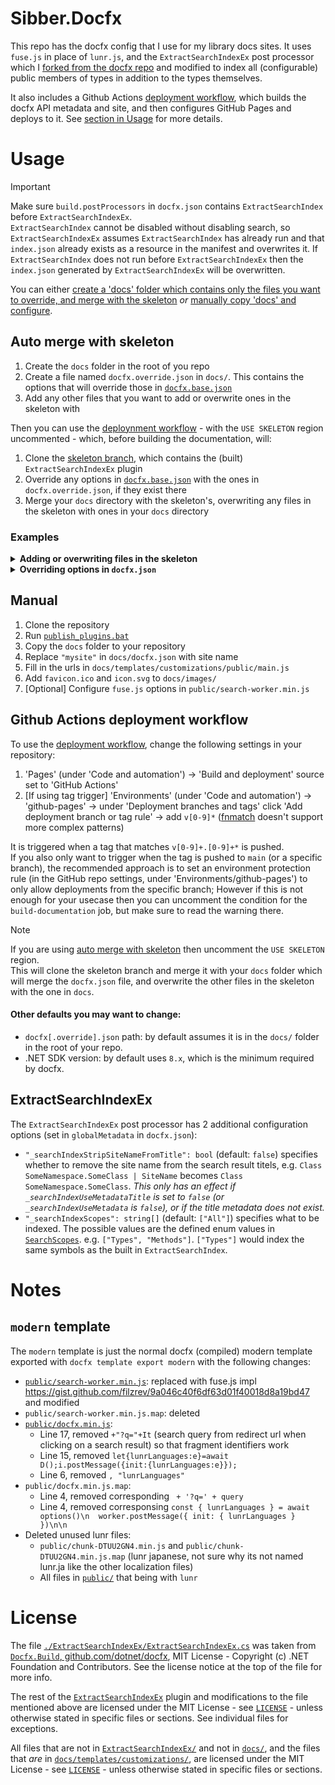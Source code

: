 # Sibber.Docfx

This repo has the docfx config that I use for my library docs sites. It uses `fuse.js` in place of `lunr.js`, and the `ExtractSearchIndexEx` post processor which I [forked from the docfx repo](https://github.com/dotnet/docfx/blob/44383167ece82d4deb7c2062de1a2e34b32607e9/src/Docfx.Build/PostProcessors/ExtractSearchIndex.cs) and modified to index all (configurable) public members of types in addition to the types themselves.

It also includes a Github Actions [deployment workflow](./workflows/deploy-docfx-to-github-pages.yaml), which builds the docfx API metadata and site, and then configures GitHub Pages and deploys to it. See [section in Usage](#github-actions-deployment-workflow) for more details.

# Usage

> [!IMPORTANT]  
> Make sure `build.postProcessors` in `docfx.json` contains `ExtractSearchIndex` before `ExtractSearchIndexEx`.\
`ExtractSearchIndex` cannot be disabled without disabling search, so `ExtractSearchIndexEx` assumes `ExtractSearchIndex` has already run and that `index.json` already exists as a resource in the manifest and overwrites it. If `ExtractSearchIndex` does not run before `ExtractSearchIndexEx` then the `index.json` generated by `ExtractSearchIndexEx` will be overwritten.

You can either [create a 'docs' folder which contains only the files you want to override, and merge with the skeleton](#auto-merge-with-skeleton) *or* [manually copy 'docs' and configure](#manual).

## Auto merge with skeleton

1. Create the `docs` folder in the root of you repo
2. Create a file named `docfx.override.json` in `docs/`. This contains the options that will override those in [`docfx.base.json`](https://github.com/sibber5/Sibber.Docfx/blob/skeleton/docs/docfx.base.json)
3. Add any other files that you want to add or overwrite ones in the skeleton with

Then you can use the [deploynment workflow](./workflows/deploy-docfx-to-github-pages.yaml) - with the `USE SKELETON` region uncommented - which, before building the documentation, will:
1. Clone the [skeleton branch](https://github.com/sibber5/Sibber.Docfx/tree/skeleton), which contains the (built) `ExtractSearchIndexEx` plugin
2. Override any options in [`docfx.base.json`](https://github.com/sibber5/Sibber.Docfx/blob/skeleton/docs/docfx.base.json) with the ones in `docfx.override.json`, if they exist there
3. Merge your `docs` directory with the skeleton's, overwriting any files in the skeleton with ones in your `docs` directory

### Examples

<details>
<summary><b>Adding or overwriting files in the skeleton</b></summary>
<br>
If you add a `toc.yml` in `docs/` it will overwrite the `toc.yml` in the skeleton.\
if you add new files or folders that don't exist in the skeleton, they will just be added normally in the merged docs folder.

For example if you want to add an articles page, you just need to:

Create a `toc.yml`:
```yaml
# This will overwrite the toc.yml in the skeleton
- name: Docs
  href: articles/
- name: API
  href: api/
```

Then create the `articles` folder in `docs/`, create a `toc.yml` inside it which contains the list of the names of the articles, and their `href`s which would be the name of the corresponding markdown file.
</details>

<details>
<summary><b>Overriding options in <code>docfx.json</code></b></summary>

`docfx.override.json`:
```json
{
   "$schema": "https://raw.githubusercontent.com/dotnet/docfx/main/schemas/docfx.schema.json",
   "build": {
      "globalMetadata": {
         "_appName": "myDifferentSite",
         "_appTitle": "myDifferentSite"
      }
   }
}
```
after being merged with [`docfx.base.json`](https://github.com/sibber5/Sibber.Docfx/blob/skeleton/docs/docfx.base.json), will result in the following `docfx.json`:
```diff
... // same as docfx.base.json
-      "_appName": "mysite",
-      "_appTitle": "mysite",
+      "_appName": "myDifferentSite",
+      "_appTitle": "myDifferentSite",
... // same as docfx.main.json
```
</details>

## Manual

1. Clone the repository
2. Run [`publish_plugins.bat`](./publish_plugins.bat)
3. Copy the `docs` folder to your repository
4. Replace `"mysite"` in `docs/docfx.json` with site name
5. Fill in the urls in `docs/templates/customizations/public/main.js`
6. Add `favicon.ico` and `icon.svg` to `docs/images/`
7. [Optional] Configure `fuse.js` options in `public/search-worker.min.js`

## Github Actions deployment workflow

To use the [deployment workflow](./workflows/deploy-docfx-to-github-pages.yaml), change the following settings in your repository:
1. 'Pages' (under 'Code and automation') -> 'Build and deployment' source set to 'GitHub Actions'
2. [If using tag trigger] 'Environments' (under 'Code and automation') -> 'github-pages' -> under 'Deployment branches and tags' click 'Add deployment branch or tag rule' -> add `v[0-9]*` ([fnmatch](https://ruby-doc.org/core-2.5.1/File.html#method-c-fnmatch) doesn't support more complex patterns)

It is triggered when a tag that matches `v[0-9]+.[0-9]+*` is pushed.  
If you also only want to trigger when the tag is pushed to `main` (or a specific branch), the recommended approach is to set an environment protection rule (in the GitHub repo settings, under 'Environments/github-pages') to only allow deployments from the specific branch; However if this is not enough for your usecase then you can uncomment the condition for the `build-documentation` job, but make sure to read the warning there.

> [!NOTE]
> If you are using [auto merge with skeleton](#auto-merge-with-skeleton) then uncomment the `USE SKELETON` region.\
> This will clone the skeleton branch and merge it with your `docs` folder which will merge the `docfx.json` file, and overwrite the other files in the skeleton with the one in `docs`.

#### Other defaults you may want to change:
 - `docfx[.override].json` path: by default assumes it is in the `docs/` folder in the root of your repo.
 - .NET SDK version: by default uses `8.x`, which is the minimum required by docfx.

## ExtractSearchIndexEx

The `ExtractSearchIndexEx` post processor has 2 additional configuration options (set in `globalMetadata` in `docfx.json`):
 - `"_searchIndexStripSiteNameFromTitle": bool` (default: `false`) specifies whether to remove the site name from the search result titels, e.g. `Class SomeNamespace.SomeClass | SiteName` becomes `Class SomeNamespace.SomeClass`. *This only has an effect if `_searchIndexUseMetadataTitle` is set to `false` (or `_searchIndexUseMetadata` is `false`), or if the title metadata does not exist.*
 - `"_searchIndexScopes": string[]` (default: `["All"]`) specifies what to be indexed. The possible values are the defined enum values in [`SearchScopes`](./ExtractSearchIndexEx/SearchScopes.cs). e.g. `["Types", "Methods"]`. `["Types"]` would index the same symbols as the built in `ExtractSearchIndex`.

# Notes

## `modern` template

The `modern` template is just the normal docfx (compiled) modern template exported with `docfx template export modern` with the following changes:
 - [`public/search-worker.min.js`](./docs/templates/modern/public/search-worker.min.js): replaced with fuse.js impl https://gist.github.com/filzrev/9a046c40f6df63d01f40018d8a19bd47 and modified
 - `public/search-worker.min.js.map`: deleted
 - [`public/docfx.min.js`](./docs/templates/modern/public/docfx.min.js):
    - Line 17, removed `+"?q="+It` (search query from redirect url when clicking on a search result) so that fragment identifiers work
    - Line 15, removed `let{lunrLanguages:e}=await D();i.postMessage({init:{lunrLanguages:e}});`
    - Line 6, removed `, "lunrLanguages"`
 - `public/docfx.min.js.map`:
    - Line 4, removed corresponding ` + '?q=' + query`
    - Line 4, removed corresponsing `const { lunrLanguages } = await options()\n  worker.postMessage({ init: { lunrLanguages } })\n\n  `
 - Deleted unused lunr files:
    - `public/chunk-DTUU2GN4.min.js` and `public/chunk-DTUU2GN4.min.js.map` (lunr japanese, not sure why its not named lunr.ja like the other localization files)
    - All files in [`public/`](./docs/templates/modern/public/) that being with `lunr`

# License

The file [`./ExtractSearchIndexEx/ExtractSearchIndexEx.cs`](./ExtractSearchIndexEx/ExtractSearchIndexEx.cs) was taken from [`Docfx.Build`, github.com/dotnet/docfx](https://github.com/dotnet/docfx/blob/44383167ece82d4deb7c2062de1a2e34b32607e9/src/Docfx.Build/PostProcessors/ExtractSearchIndex.cs), MIT License - Copyright (c) .NET Foundation and Contributors. See the license notice at the top of the file for more info.

The rest of the [`ExtractSearchIndexEx`](./ExtractSearchIndexEx/) plugin and modifications to the file mentioned above are licensed under the MIT License - see [`LICENSE`](./LICENSE) - unless otherwise stated in specific files or sections. See individual files for exceptions.

All files that are not in [`ExtractSearchIndexEx/`](./ExtractSearchIndexEx/) and not in [`docs/`](./docs/), and the files that *are* in [`docs/templates/customizations/`](./docs/templates/customizations/), are licensed under the MIT License - see [`LICENSE`](./LICENSE) - unless otherwise stated in specific files or sections.
